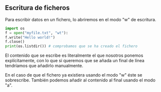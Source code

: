 ## Escritura de ficheros

Para escribir datos en un fichero, lo abriremos en el modo "w" de escritura.

```python
import os
f = open("myfile.txt", "wt"):
f.write("Hello world!")
f.close()
print(os.listdir()) # comprobamos que se ha creado el fichero

```

El contenido que se escribe es literalmente el que nosotros ponemos explícitamente, con lo que si queremos que se añada un final de línea tendríamos que añadirlo manualmente.

En el caso de que el fichero ya existiera usando el modo "w" éste se sobrescribe. También podemos añadir al contenido al final usando el modo "a".

